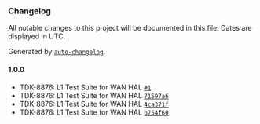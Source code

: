 ### Changelog

All notable changes to this project will be documented in this file. Dates are displayed in UTC.

Generated by [`auto-changelog`](https://github.com/CookPete/auto-changelog).

#### 1.0.0

- TDK-8876:  L1 Test Suite for WAN HAL [`#1`](https://github.com/rdkcentral/rdkb-halif-test-wan/pull/1)
- TDK-8876: L1 Test Suite for WAN HAL [`71597a6`](https://github.com/rdkcentral/rdkb-halif-test-wan/commit/71597a68990d15aac72cd46271c1822729f4f3b4)
- TDK-8876: L1 Test Suite for WAN HAL [`4ca371f`](https://github.com/rdkcentral/rdkb-halif-test-wan/commit/4ca371f3eaeae665ed13b5ac9f2b2d7c24166ca4)
- TDK-8876: L1 Test Suite for WAN HAL [`b754f60`](https://github.com/rdkcentral/rdkb-halif-test-wan/commit/b754f6048fac7acfd9f81a249a6d71c57834845e)
